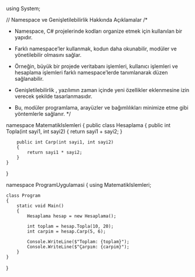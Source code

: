 using System;

// Namespace ve Genişletilebilirlik Hakkında Açıklamalar
/*
   - Namespace, C# projelerinde kodları organize etmek için kullanılan bir yapıdır.
   - Farklı namespace’ler kullanmak, kodun daha okunabilir, modüler ve yönetilebilir olmasını sağlar.
   - Örneğin, büyük bir projede veritabanı işlemleri, kullanıcı işlemleri ve hesaplama işlemleri farklı namespace’lerde tanımlanarak düzen sağlanabilir.
   
   - Genişletilebilirlik , yazılımın zaman içinde yeni özellikler eklenmesine izin verecek şekilde tasarlanmasıdır.
   - Bu, modüler programlama, arayüzler ve bağımlılıkları minimize etme gibi yöntemlerle sağlanır.
*/

namespace MatematikIslemleri
{
    public class Hesaplama
    {
        public int Topla(int sayi1, int sayi2)
        {
            return sayi1 + sayi2;
        }

        public int Carp(int sayi1, int sayi2)
        {
            return sayi1 * sayi2;
        }
    }
}

namespace ProgramUygulamasi
{
    using MatematikIslemleri; 
    
    class Program
    {
        static void Main()
        {
            Hesaplama hesap = new Hesaplama();
            
            int toplam = hesap.Topla(10, 20);
            int carpim = hesap.Carp(5, 6);
            
            Console.WriteLine($"Toplam: {toplam}");
            Console.WriteLine($"Çarpım: {carpim}");
        }
    }
}

 
 
